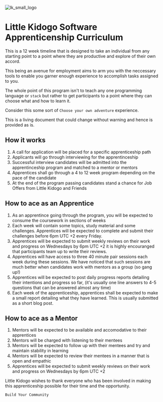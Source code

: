 
![lk_small_logo](https://user-images.githubusercontent.com/897731/46567748-dc873480-c938-11e8-940e-76488046bedf.png)
# Little Kidogo Software Apprenticenship Curriculum

This is a 12 week timeline that is designed to take an individual from any starting point to a point where they are productive and explore of their own accord.

This being an avenue for employment aims to arm you with the neccessary tools to enable you garner enough experience to accomplish tasks assigned to you.

The whole point of this program isn't to teach any one programming language or `stack` but rather to get participants to a point where they can choose what and how to learn it.

Consider this some sort of `Choose your own adventure` experience.


This is a living document that could change without warning and hence is provided as is.


## How it works 
1. A call for application will be placed for a specific apprenticeship path 
2. Applicants will go through interviewing for the apprentinceship 
3. Successful interview candidates will be admitted into the apprentinceship program and matched to a mentor or mentors
4. Apprentices shall go through a 4 to 12 week program depending on the pace of the candidate 
5. At the end of the program passing candidates stand a chance for Job Offers from Little Kidogo and Friends


## How to ace as an Apprentice
1. As an apprentince going through the program, you will be expected to consume the coursework in sections of weeks
2. Each week will contain some topics, study material and some challenges. Apprentices will be expected to complete and submit their challenges before 6pm UTC +2 every Friday.
3. Apprentices will be expected to submit weekly reviews on their work and progress on Wednesdays by 6pm UTC +2  it is highly encouranged that participants team up to write their reviews.
4. Apprentices will have access to three 40 minute pair sessions each week during these sessions. We have noticed that such sessions are much better when candidates work with mentors as a group (so gang up!)
5. Apprentices will be expected to post daily progress reports detailing their intentions and progress so far, (it's usually one line answers to 4-5 questions that can be answered almost any time)
6. Each week of the apprenticeship, apprentices shall be expected to make a small report detailing what they have learned. This is usually submitted as a short blog post.


## How to ace as a Mentor 
1. Mentors will be expected to be available and accomodative to their apprentices 
2. Mentors will be charged with listening to their mentees 
3. Mentors will be expected to follow up with their mentees and try and maintain stability in learning
4. Mentors will be expected to review their mentees in a manner that is open and empathic 
5. Apprentices will be expected to submit weekly reviews on their work and progress on Wednesdays by 6pm UTC +2


Little Kidogo wishes to thank everyone who has been involved in making this apprenticeship possible for their time and the opportunity.

`Build Your Community`
